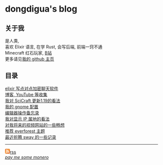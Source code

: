 # dongdigua's blog
## 关于我
是人类,<br>
喜欢 Elixir 语言, 在学 Rust, 会写后端, 前端一窍不通<br>
Minecraft 红石玩家, [B站](https://space.bilibili.com/489732092)<br>
更多请见[我的 github 主页](https://github.com/dongdigua)
## 目录
[elixir 写点对点加密聊天软件](p2p_chat)<br>
[博客, YouTube 等收集](org_html/internet_collections)<br>
[我对 SciCraft 更新1.19的看法](scicraft_update)<br>
[我的 gnome 配置](my_gnome_config)<br>
[编辑器操作备忘录](org_html/cheatsheet)<br>
[我对显示 IP 属地的看法](org_html/about_showing_ip)<br>
[对我将来的视频网站的一些畅想](plan_for_my_video_site)<br>
[推荐 everforest 主题](org_html/recommend_everforest_theme)<br>
[最近折腾 sway 的一些记录](org_html/wayland)<br>

---

![](images/rss.png)[rss](feed.xml)<br>
*[pay me some monero](xmr.txt)*<br>
